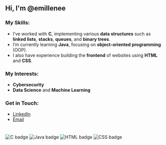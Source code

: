## Hi, I'm @emillenee

### My Skills:
- I’ve worked with **C**, implementing various **data structures** such as **linked lists**, **stacks**, **queues**, and **binary trees**.
- I’m currently learning **Java**, focusing on **object-oriented programming** (OOP).
- I also have experience building the **frontend** of websites using **HTML** and **CSS**.

### My Interests:
- **Cybersecurity**
- **Data Science** and **Machine Learning**

### Get in Touch:
- [LinkedIn](https://www.linkedin.com/in/emillenee)
- [Email](mailto:sxemillene@gmail.com)

# 
![C badge](https://img.shields.io/badge/C-%2300599C?style=flat&logo=c&logoColor=white)
![Java badge](https://img.shields.io/badge/Java-%23ED8B00?style=flat&logo=java&logoColor=white)
![HTML badge](https://img.shields.io/badge/HTML5-%23E34F26?style=flat&logo=html5&logoColor=white)
![CSS badge](https://img.shields.io/badge/CSS3-%231572B6?style=flat&logo=css3&logoColor=white)

<!---
- 👋 Hi, I’m @emillenee
- 👀 I’m interested in ...
- 🌱 I’m currently learning ...
- 💞️ I’m looking to collaborate on ...
- 📫 How to reach me ...
- 😄 Pronouns: ...
- ⚡ Fun fact: ...

emillenee/emillenee is a ✨ special ✨ repository because its `README.md` (this file) appears on your GitHub profile.
You can click the Preview link to take a look at your changes.
--->

